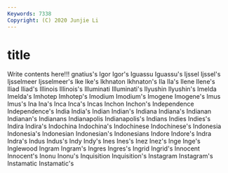 ```yaml
---
Keywords: 7338
Copyright: (C) 2020 Junjie Li
---
```


# title

Write contents here!!!
gnatius's 
Igor 
Igor's 
Iguassu 
Iguassu's 
Ijssel 
Ijssel's 
Ijsselmeer
Ijsselmeer's 
Ike 
Ike's 
Ikhnaton 
Ikhnaton's 
Ila 
Ila's 
Ilene 
Ilene's 
Iliad
Iliad's 
Illinois 
Illinois's 
Illuminati 
Illuminati's 
Ilyushin 
Ilyushin's 
Imelda 
Imelda's 
Imhotep
Imhotep's 
Imodium 
Imodium's 
Imogene 
Imogene's 
Imus 
Imus's 
Ina 
Ina's 
Inca
Inca's 
Incas 
Inchon 
Inchon's 
Independence 
Independence's 
India 
India's 
Indian 
Indian's
Indiana 
Indiana's 
Indianan 
Indianan's 
Indianans 
Indianapolis 
Indianapolis's 
Indians 
Indies 
Indies's
Indira 
Indira's 
Indochina 
Indochina's 
Indochinese 
Indochinese's 
Indonesia 
Indonesia's 
Indonesian 
Indonesian's
Indonesians 
Indore 
Indore's 
Indra 
Indra's 
Indus 
Indus's 
Indy 
Indy's 
Ines
Ines's 
Inez 
Inez's 
Inge 
Inge's 
Inglewood 
Ingram 
Ingram's 
Ingres 
Ingres's
Ingrid 
Ingrid's 
Innocent 
Innocent's 
Inonu 
Inonu's 
Inquisition 
Inquisition's 
Instagram 
Instagram's
Instamatic 
Instamatic's 
